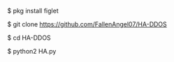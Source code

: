 $ pkg install figlet

$ git clone https://github.com/FallenAngel07/HA-DDOS

$ cd HA-DDOS

$ python2 HA.py
